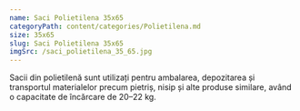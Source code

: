 ```yaml
---
name: Saci Polietilena 35x65
categoryPath: content/categories/Polietilena.md
size: 35x65
slug: Saci Polietilena 35x65
imgSrc: /saci_polietilena_35_65.jpg
---
```


Sacii din polietilenă  sunt utilizați pentru ambalarea, depozitarea și transportul materialelor precum pietriș, nisip și alte produse similare, având o capacitate de încărcare de 20–22 kg.
